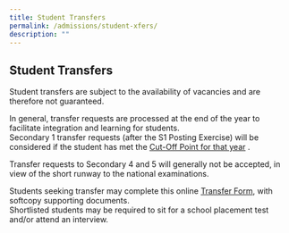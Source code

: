 ```yaml
---
title: Student Transfers
permalink: /admissions/student-xfers/
description: ""
---
```

## Student Transfers

Student transfers are subject to the availability of vacancies and are therefore not guaranteed. 

In general, transfer requests are processed at the end of the year to facilitate integration and learning for students. <br>Secondary 1 transfer requests (after the S1 Posting Exercise) will be considered if the student has met the [Cut-Off Point for that year](/admissions/Secondary-One-2023/studtransfer/) .  

Transfer requests to Secondary 4 and 5 will generally not be accepted, in view of the short runway to the national examinations.

Students seeking transfer may complete this online [Transfer Form](https://form.gov.sg/633397664d988800120474a4), with softcopy supporting documents. <br>Shortlisted students may be required to sit for a school placement test and/or attend an interview.